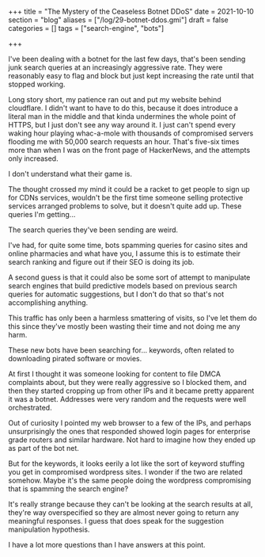 +++
title = "The Mystery of the Ceaseless Botnet DDoS"
date = 2021-10-10
section = "blog"
aliases = ["/log/29-botnet-ddos.gmi"]
draft = false
categories = []
tags = ["search-engine", "bots"]

+++


I've been dealing with a botnet for the last few days, that's been sending junk search queries at an increasingly aggressive rate. They were reasonably easy to flag and block but just kept increasing the rate until that stopped working.

Long story short, my patience ran out and put my website behind cloudflare. I didn't want to have to do this, because it does introduce a literal man in the middle and that kinda undermines the whole point of HTTPS, but I just don't see any way around it. I just can't spend every waking hour playing whac-a-mole with thousands of compromised servers flooding me with 50,000 search requests an hour. That's five-six times more than when I was on the front page of HackerNews, and the attempts only increased.

I don't understand what their game is. 

The thought crossed my mind it could be a racket to get people to sign up for CDNs services, wouldn't be the first time someone selling protective services arranged problems to solve, but it doesn't quite add up. These queries I'm getting...  

The search queries they've been sending are weird.  

I've had, for quite some time, bots spamming queries for casino sites and online pharmacies and what have you, I assume this is to estimate their search ranking and figure out if their SEO is doing its job.
 
A second guess is that it could also be some sort of attempt to manipulate search engines that build predictive models based on  previous search queries for automatic suggestions, but I don't do that so that's not accomplishing anything.

This traffic has only been a harmless smattering of visits, so I've let them do this since they've mostly been wasting their time and not doing me any harm.

These new bots have been searching for... keywords, often related to downloading pirated software or movies. 

At first I thought it was someone looking for content to file DMCA complaints about, but they were really aggressive so I blocked them, and then they started cropping up from other IPs and it became pretty apparent it was a botnet. Addresses were very random and the requests were well orchestrated.

Out of curiosity I pointed my web browser to a few of the IPs, and perhaps unsurprisingly the ones that responded showed login pages for enterprise grade routers and similar hardware. Not hard to imagine how they ended up as part of the bot net.

But for the keywords, it looks eerily a lot like the sort of keyword stuffing you get in compromised wordpress sites. I wonder if the two are related somehow. Maybe it's the same people doing the wordpress compromising that is spamming the search engine?

It's really strange because they can't be looking at the search results at all, they're way overspecified so they are almost never going to return any meaningful responses. I guess that does speak for the suggestion manipulation hypothesis.

I have a lot more questions than I have answers at this point.


